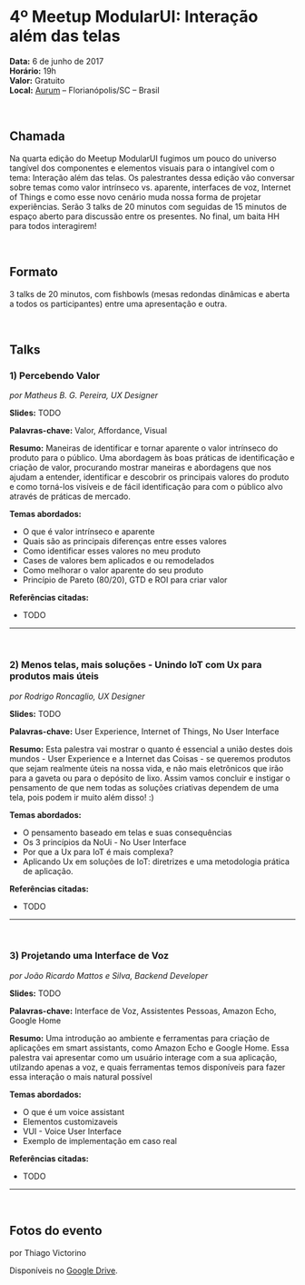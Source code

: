 # 4º Meetup ModularUI: Interação além das telas

**Data:** 6 de junho de 2017  
**Horário:** 19h  
**Valor:** Gratuito  
**Local:** [Aurum](https://www.aurum.com.br/) – Florianópolis/SC – Brasil  

<br/>

## Chamada
Na quarta edição do Meetup ModularUI fugimos um pouco do universo tangível dos componentes e elementos visuais para o intangível com o tema: Interação além das telas. Os palestrantes dessa edição vão conversar sobre temas como valor intrínseco vs. aparente, interfaces de voz, Internet of Things e como esse novo cenário muda nossa forma de projetar experiências. Serão 3 talks de 20 minutos com seguidas de 15 minutos de espaço aberto para discussão entre os presentes. No final, um baita HH para todos interagirem!  

<br/>

## Formato
3 talks de 20 minutos, com fishbowls (mesas redondas dinâmicas e aberta a todos os participantes) entre uma apresentação e outra.

<br/>

## Talks

### 1) Percebendo Valor
*por Matheus B. G. Pereira, UX Designer*

**Slides:** TODO  

**Palavras-chave:** Valor, Affordance, Visual  

**Resumo:** Maneiras de identificar e tornar aparente o valor intrínseco do produto para o público. Uma abordagem às boas práticas de identificação e criação de valor, procurando mostrar maneiras e abordagens que nos ajudam a entender, identificar e descobrir os principais valores do produto e como torná-los visíveis e de fácil identificação para com o público alvo através de práticas de mercado.  

**Temas abordados:**
- O que é valor intrínseco e aparente
- Quais são as principais diferenças entre esses valores  
- Como identificar esses valores no meu produto  
- Cases de valores bem aplicados e ou remodelados  
- Como melhorar o valor aparente do seu produto  
- Princípio de Pareto (80/20), GTD e ROI para criar valor  

**Referências citadas:**
- TODO  

***

<br/>

### 2) Menos telas, mais soluções - Unindo IoT com Ux para produtos mais úteis
*por Rodrigo Roncaglio, UX Designer*

**Slides:** TODO  

**Palavras-chave:** User Experience, Internet of Things, No User Interface

**Resumo:** Esta palestra vai mostrar o quanto é essencial a união destes dois mundos - User Experience e a Internet das Coisas - se queremos produtos que sejam realmente úteis na nossa vida, e não mais eletrônicos que irão para a gaveta ou para o depósito de lixo. Assim vamos concluir e instigar o pensamento de que nem todas as soluções criativas dependem de uma tela, pois podem ir muito além disso! :)  

**Temas abordados:**
- O pensamento baseado em telas e suas consequências  
- Os 3 princípios da NoUi - No User Interface  
- Por que a Ux para IoT é mais complexa?  
- Aplicando Ux em soluções de IoT: diretrizes e uma metodologia prática de aplicação.  

**Referências citadas:**  
- TODO

***

<br/>

### 3) Projetando uma Interface de Voz
*por João Ricardo Mattos e Silva, Backend Developer*

**Slides:** TODO  

**Palavras-chave:** Interface de Voz, Assistentes Pessoas, Amazon Echo, Google Home

**Resumo:** Uma introdução ao ambiente e ferramentas para criação de aplicações em smart assistants, como Amazon Echo e Google Home. Essa palestra vai apresentar como um usuário interage com a sua aplicação, utilzando apenas a voz, e quais ferramentas temos disponíveis para fazer essa interação o mais natural possível

**Temas abordados:**
- O que é um voice assistant  
- Elementos customizaveis  
- VUI - Voice User Interface  
- Exemplo de implementação em caso real  

**Referências citadas:**  
- TODO

***
<br/>

## Fotos do evento
por Thiago Victorino

Disponíveis no [Google Drive](https://drive.google.com/drive/u/1/folders/0B7PQ8bzER-wdVm51RmtEeEF6QVE).  
